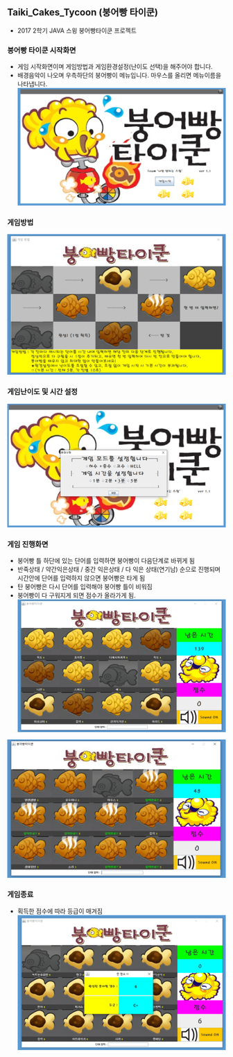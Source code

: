 ## Taiki_Cakes_Tycoon (붕어빵 타이쿤)
- 2017 2학기 JAVA 스윙 붕어빵타이쿤 프로젝트 

### 붕어빵 타이쿤 시작화면
- 게임 시작화면이며 게임방법과 게임환경설정(난이도 선택)을 해주어야 합니다.
- 배경음악이 나오며 우측하단의 붕어빵이 메뉴입니다. 마우스를 올리면 메뉴이름을 나타냅니다.
![붕어빵타이쿤메인화면](./readme_image/붕어빵타이쿤메인화면.PNG)

### 게임방법
![붕어빵타이쿤게임방법](./readme_image/붕어빵타이쿤게임방법.PNG)

### 게임난이도 및 시간 설정
![붕어빵타이쿤환경설정](./readme_image/붕어빵타이쿤환경설정.PNG)

### 게임 진행화면
- 붕어빵 틀 하단에 있는 단어를 입력하면 붕어빵이 다음단계로 바뀌게 됨
- 반죽상태 / 약간익은상태 / 중간 익은상태 / 다 익은 상태(연기남) 순으로 진행되며 시간안에 단어를 입력하지 않으면 붕어빵은 타게 됨
- 탄 붕어빵은 다시 단어를 입력해야 붕어빵 틀이 비워짐
- 붕어빵이 다 구워지게 되면 점수가 올라가게 됨.
![붕어빵타이쿤게임진행화면1](./readme_image/붕어빵타이쿤게임진행화면1.PNG)

![붕어빵타이쿤게임진행화면2](./readme_image/붕어빵타이쿤게임진행화면2.PNG)

### 게임종료
- 획득한 점수에 따라 등급이 매겨짐
![붕어빵타이쿤게임종료](./readme_image/붕어빵타이쿤게임종료.PNG)


